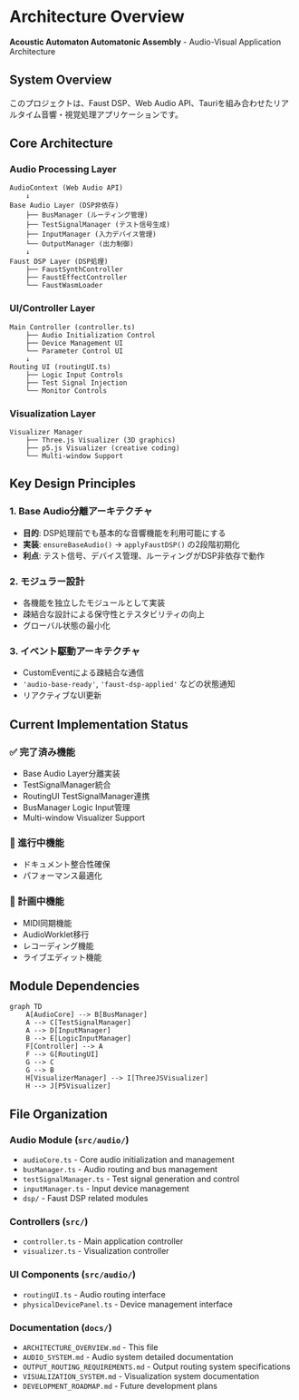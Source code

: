 # Architecture Overview

**Acoustic Automaton Automatonic Assembly** - Audio-Visual Application Architecture

## System Overview

このプロジェクトは、Faust DSP、Web Audio API、Tauriを組み合わせたリアルタイム音響・視覚処理アプリケーションです。

## Core Architecture

### Audio Processing Layer
```
AudioContext (Web Audio API)
    ↓
Base Audio Layer (DSP非依存)
    ├── BusManager (ルーティング管理)
    ├── TestSignalManager (テスト信号生成)
    ├── InputManager (入力デバイス管理)
    └── OutputManager (出力制御)
    ↓
Faust DSP Layer (DSP処理)
    ├── FaustSynthController
    ├── FaustEffectController
    └── FaustWasmLoader
```

### UI/Controller Layer
```
Main Controller (controller.ts)
    ├── Audio Initialization Control
    ├── Device Management UI
    └── Parameter Control UI
    ↓
Routing UI (routingUI.ts)
    ├── Logic Input Controls
    ├── Test Signal Injection
    └── Monitor Controls
```

### Visualization Layer
```
Visualizer Manager
    ├── Three.js Visualizer (3D graphics)
    ├── p5.js Visualizer (creative coding)
    └── Multi-window Support
```

## Key Design Principles

### 1. Base Audio分離アーキテクチャ
- **目的**: DSP処理前でも基本的な音響機能を利用可能にする
- **実装**: `ensureBaseAudio()` → `applyFaustDSP()` の2段階初期化
- **利点**: テスト信号、デバイス管理、ルーティングがDSP非依存で動作

### 2. モジュラー設計
- 各機能を独立したモジュールとして実装
- 疎結合な設計による保守性とテスタビリティの向上
- グローバル状態の最小化

### 3. イベント駆動アーキテクチャ
- CustomEventによる疎結合な通信
- `'audio-base-ready'`, `'faust-dsp-applied'` などの状態通知
- リアクティブなUI更新

## Current Implementation Status

### ✅ 完了済み機能
- Base Audio Layer分離実装
- TestSignalManager統合
- RoutingUI TestSignalManager連携
- BusManager Logic Input管理
- Multi-window Visualizer Support

### 🚧 進行中機能
- ドキュメント整合性確保
- パフォーマンス最適化

### 🎯 計画中機能
- MIDI同期機能
- AudioWorklet移行
- レコーディング機能
- ライブエディット機能

## Module Dependencies

```mermaid
graph TD
    A[AudioCore] --> B[BusManager]
    A --> C[TestSignalManager]
    A --> D[InputManager]
    B --> E[LogicInputManager]
    F[Controller] --> A
    F --> G[RoutingUI]
    G --> C
    G --> B
    H[VisualizerManager] --> I[ThreeJSVisualizer]
    H --> J[P5Visualizer]
```

## File Organization

### Audio Module (`src/audio/`)
- `audioCore.ts` - Core audio initialization and management
- `busManager.ts` - Audio routing and bus management
- `testSignalManager.ts` - Test signal generation and control
- `inputManager.ts` - Input device management
- `dsp/` - Faust DSP related modules

### Controllers (`src/`)
- `controller.ts` - Main application controller
- `visualizer.ts` - Visualization controller

### UI Components (`src/audio/`)
- `routingUI.ts` - Audio routing interface
- `physicalDevicePanel.ts` - Device management interface

### Documentation (`docs/`)
- `ARCHITECTURE_OVERVIEW.md` - This file
- `AUDIO_SYSTEM.md` - Audio system detailed documentation
- `OUTPUT_ROUTING_REQUIREMENTS.md` - Output routing system specifications
- `VISUALIZATION_SYSTEM.md` - Visualization system documentation
- `DEVELOPMENT_ROADMAP.md` - Future development plans
